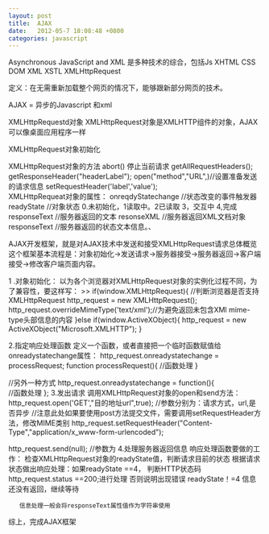 ```yaml
---
layout: post
title:  AJAX
date:   2012-05-7 18:08:48 +0800
categories: javascript
---
```



 Asynchronous JavaScript and  XML
是多种技术的综合，包括Js  XHTML  CSS DOM  XML  XSTL XMLHttpRequest

定义：在无需重新加载整个网页的情况下，能够跟新部分网页的技术。

AJAX = 异步的Javascript 和xml

XMLHttpRequestd对象
        XMLHttpRequest对象是XMLHTTP组件的对象，AJAX可以像桌面应用程序一样


XMLHttpRequest对象初始化
>>
 <script type = "text/javascript">
var http_request = false;
//for IE
http_request = new ActiveXObject("Msxml2.XMLHTTP");
http_request = new ActiveXObject("Microsoft.XMLHTTP");
//for Mozilla
http_request = new XMLHttpRequest();
</script>


XMLHttpRequest对象的方法
abort()   停止当前请求
getAllRequestHeaders();
getResponseHeader("headerLabel");
open("method","URL",)//设置准备发送的请求信息
setRequestHeader('label','value');    
XMLHttpRequeat对象的属性：
onreqdyStatechange    //状态改变的事件触发器
readyState    //对象状态 0.未初始化，1读取中。2已读取  3，交互中  4,完成
responseText //服务器返回的文本
resonseXML  //服务器返回XML文档对象
responseText  //服务器返回的状态文本信息。、

AJAX开发框架，就是对AJAX技术中发送和接受XMLHttpRequest请求总体概览
    这个框架基本流程是：对象初始化->发送请求->服务器接受->服务器返回->客户端接受->修改客户端页面内容。

1 .对象初始化：
        以为各个浏览器对XMLHttpRequest对象的实例化过程不同，为了兼容性，要这样写：
        >>
if(window.XMLHttpRequest){ //判断浏览器是否支持XMLHttpRequest
    http_request = new XMLHttpRequest();
    http_request.overrideMimeType('text/xml');//为避免返回未包含XMl mime-type头部信息的内容
}else if(window.ActiveXObject){
    http_request = new ActiveXObject("Microsoft.XMLHTTP");
}


2.指定响应处理函数
        定义一个函数，或者直接把一个临时函数赋值给onreadystatechange属性：
http_request.onreadystatechange = processRequest;
function processRequest(){
   //函数处理
}

//另外一种方式
http_request.onreadystatechange = function(){   
    //函数处理
};
3.发出请求
调用XMLHttpRequest对象的open和send方法：
http_request.open('GET',"目的地址url",true);
//参数分别为：请求方式，url,是否异步
//注意此处如果要使用post方法提交文件，需要调用setRequestHeader方法，修改MIME类别
        http_request.setRequestHeader("Content-Type","application/x_www-form-urlencoded");

http_request.send(null);
//参数为
4.处理服务器返回信息
      响应处理函数要做的工作：
检查XMLHttpRequest对象的readyState值，判断请求目前的状态
根据请求状态做出响应处理：如果readyState ==4，
判断HTTP状态码http_request.status ==200;进行处理
否则说明出现错误
readyState！=4 信息还没有返回，继续等待

       信息处理一般会将responseText属性值作为字符串使用
综上，完成AJAX框架
<script type = "text/javascript">
var http_request = false;
function send_request(url){
    if(window.XMLHttpRequest){//for other 
            http_request  = new XMLHttpRequest();//创建XMLHttpRequest对象
            if(http_request.overrideMimeType){
                http_request.overrideMimeType("text/html");
            }
     }else if(window.ActiveXObject){//for IE
            try{
 http_request = new ActiveXObject("Msxml2.XMLHTTP");
                }catch(e){
                   try {
                       http_request = new ActiveXObject("Microsoft.XMLHTTP")
                        }catch(e){}    
                    }
           }
          if(!http_request){//创建对象失败
                return false;
            }
//处理服务器返回
    http_request.onreadystatechange =  processRequest;
    http_request.open("GET",url,true);
    http_request.send(null);
}
//AJAX处理函数：
function     processRequest(){
    if(http_request.readyState ==4){//对象请求完成
            if(http_request.status == 200){//信息成功返回
                  alert(http_request.responseText); 
            }else{
                    alert("页面异常！！");    
            }
    }else{
        //等待
    }
}
</script>





